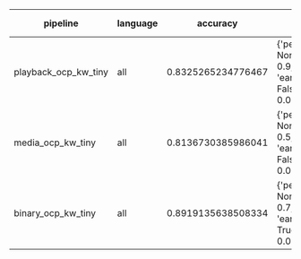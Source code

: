 | pipeline             | language | accuracy           | params                                                                       | size (MB) |
|----------------------|----------|--------------------|------------------------------------------------------------------------------|-----------|
| playback_ocp_kw_tiny | all      | 0.8325265234776467 | {'penalty': None, 'l1_ratio': 0.9, 'early_stopping': False, 'alpha': 0.0001} | 0.021     |
| media_ocp_kw_tiny    | all      | 0.8136730385986041 | {'penalty': None, 'l1_ratio': 0.5, 'early_stopping': False, 'alpha': 0.005}  | 0.154     |
| binary_ocp_kw_tiny   | all      | 0.8919135638508334 | {'penalty': None, 'l1_ratio': 0.7, 'early_stopping': True, 'alpha': 0.02}    | 0.01      |

